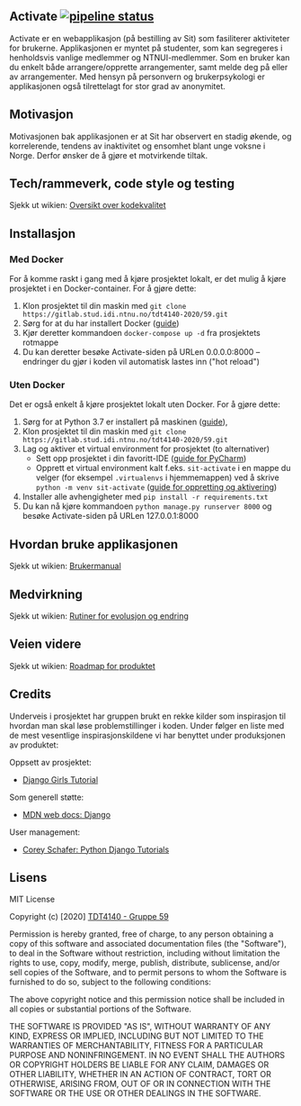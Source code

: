## Activate [![pipeline status](https://gitlab.stud.idi.ntnu.no/tdt4140-2020/59/badges/master/pipeline.svg)](https://gitlab.stud.idi.ntnu.no/tdt4140-2020/59/-/commits/master)

Activate er en webapplikasjon (på bestilling av Sit) som fasiliterer aktiviteter for brukerne. Applikasjonen er myntet på studenter, som kan segregeres i henholdsvis vanlige medlemmer og NTNUI-medlemmer. Som en bruker kan du enkelt både arrangere/opprette arrangementer, samt melde deg på eller av arrangementer. Med hensyn på personvern og brukerpsykologi er applikasjonen også tilrettelagt for stor grad av anonymitet.


## Motivasjon

Motivasjonen bak applikasjonen er at Sit har observert en stadig økende, og korrelerende, tendens av inaktivitet og ensomhet blant unge voksne i Norge. Derfor ønsker de å gjøre et motvirkende tiltak.


## Tech/rammeverk, code style og testing

Sjekk ut wikien: [Oversikt over kodekvalitet](https://gitlab.stud.idi.ntnu.no/tdt4140-2020/59/-/wikis/Oversikt-over-kodekvalitet)


## Installasjon

### Med Docker
For å komme raskt i gang med å kjøre prosjektet lokalt, er det mulig å kjøre prosjektet i en Docker-container. For å gjøre dette:
1. Klon prosjektet til din maskin med `git clone https://gitlab.stud.idi.ntnu.no/tdt4140-2020/59.git`
2. Sørg for at du har installert Docker ([guide](https://docs.docker.com/compose/install/))
3. Kjør deretter kommandoen `docker-compose up -d` fra prosjektets rotmappe
4. Du kan deretter besøke Activate-siden på URLen 0.0.0.0:8000 – endringer du gjør i koden vil automatisk lastes inn ("hot reload")


### Uten Docker
Det er også enkelt å kjøre prosjektet lokalt uten Docker. For å gjøre dette:
1. Sørg for at Python 3.7 er installert på maskinen ([guide](https://www.python.org/downloads/)),
2. Klon prosjektet til din maskin med `git clone https://gitlab.stud.idi.ntnu.no/tdt4140-2020/59.git`
3. Lag og aktiver et virtual environment for prosjektet (to alternativer)
    - Sett opp prosjektet i din favoritt-IDE ([guide for PyCharm](https://www.dev2qa.com/how-to-import-existing-django-project-and-enable-django-support-in-pycharm/))
    - Opprett et virtual environment kalt f.eks. `sit-activate` i en mappe du velger (for eksempel `.virtualenvs` i hjemmemappen) ved å skrive `python -m venv sit-activate` ([guide for oppretting og aktivering](https://docs.python.org/3/tutorial/venv.html#creating-virtual-environments))
4. Installer alle avhengigheter med `pip install -r requirements.txt`
5. Du kan nå kjøre kommandoen `python manage.py runserver 8000` og besøke Activate-siden på URLen 127.0.0.1:8000


## Hvordan bruke applikasjonen

Sjekk ut wikien: [Brukermanual](https://gitlab.stud.idi.ntnu.no/tdt4140-2020/59/-/wikis/Brukermanual)


## Medvirkning

Sjekk ut wikien: [Rutiner for evolusjon og endring](https://gitlab.stud.idi.ntnu.no/tdt4140-2020/59/-/wikis/Rutiner-for-evolusjon-og-endring)


## Veien videre

Sjekk ut wikien: [Roadmap for produktet](https://gitlab.stud.idi.ntnu.no/tdt4140-2020/59/-/wikis/Roadmap)


## Credits

Underveis i prosjektet har gruppen brukt en rekke kilder som inspirasjon til hvordan man skal løse problemstillinger i koden. Under følger en liste med de mest vesentlige inspirasjonskildene vi har benyttet under produksjonen av produktet:

Oppsett av prosjektet:
- [Django Girls Tutorial](https://tutorial.djangogirls.org/en/)

Som generell støtte:
- [MDN web docs: Django](https://developer.mozilla.org/en-US/docs/Learn/Server-side/Django)

User management:
- [Corey Schafer: Python Django Tutorials](https://www.youtube.com/playlist?list=PL-osiE80TeTtoQCKZ03TU5fNfx2UY6U4p)


## Lisens

MIT License

Copyright (c) [2020] [TDT4140 - Gruppe 59](https://gitlab.stud.idi.ntnu.no/tdt4140-2020/59)

Permission is hereby granted, free of charge, to any person obtaining a copy
of this software and associated documentation files (the "Software"), to deal
in the Software without restriction, including without limitation the rights
to use, copy, modify, merge, publish, distribute, sublicense, and/or sell
copies of the Software, and to permit persons to whom the Software is
furnished to do so, subject to the following conditions:

The above copyright notice and this permission notice shall be included in all
copies or substantial portions of the Software.

THE SOFTWARE IS PROVIDED "AS IS", WITHOUT WARRANTY OF ANY KIND, EXPRESS OR
IMPLIED, INCLUDING BUT NOT LIMITED TO THE WARRANTIES OF MERCHANTABILITY,
FITNESS FOR A PARTICULAR PURPOSE AND NONINFRINGEMENT. IN NO EVENT SHALL THE
AUTHORS OR COPYRIGHT HOLDERS BE LIABLE FOR ANY CLAIM, DAMAGES OR OTHER
LIABILITY, WHETHER IN AN ACTION OF CONTRACT, TORT OR OTHERWISE, ARISING FROM,
OUT OF OR IN CONNECTION WITH THE SOFTWARE OR THE USE OR OTHER DEALINGS IN THE
SOFTWARE.